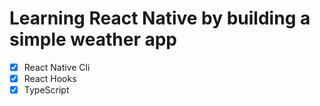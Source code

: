 # Learning React Native by building a simple weather app
 
- [x] React Native Cli
- [x] React Hooks
- [x] TypeScript

